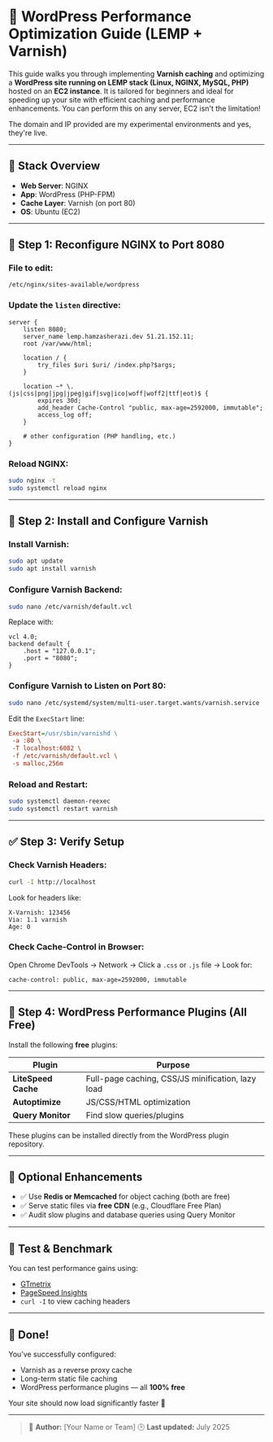# 🚀 WordPress Performance Optimization Guide (LEMP + Varnish)

This guide walks you through implementing **Varnish caching** and optimizing a **WordPress site running on LEMP stack (Linux, NGINX, MySQL, PHP)** hosted on an **EC2 instance**. It is tailored for beginners and ideal for speeding up your site with efficient caching and performance enhancements. You can perform this on any server, EC2 isn't the limitation!

The domain and IP provided are my experimental environments and yes, they're live.

---

## 🧱 Stack Overview

* **Web Server**: NGINX
* **App**: WordPress (PHP-FPM)
* **Cache Layer**: Varnish (on port 80)
* **OS**: Ubuntu (EC2)

---

## 🔧 Step 1: Reconfigure NGINX to Port 8080

### File to edit:

```
/etc/nginx/sites-available/wordpress
```

### Update the `listen` directive:

```nginx
server {
    listen 8080;
    server_name lemp.hamzasherazi.dev 51.21.152.11;
    root /var/www/html;

    location / {
        try_files $uri $uri/ /index.php?$args;
    }

    location ~* \.(js|css|png|jpg|jpeg|gif|svg|ico|woff|woff2|ttf|eot)$ {
        expires 30d;
        add_header Cache-Control "public, max-age=2592000, immutable";
        access_log off;
    }

    # other configuration (PHP handling, etc.)
}
```

### Reload NGINX:

```bash
sudo nginx -t
sudo systemctl reload nginx
```

---

## 🚀 Step 2: Install and Configure Varnish

### Install Varnish:

```bash
sudo apt update
sudo apt install varnish
```

### Configure Varnish Backend:

```bash
sudo nano /etc/varnish/default.vcl
```

Replace with:

```vcl
vcl 4.0;
backend default {
    .host = "127.0.0.1";
    .port = "8080";
}
```

### Configure Varnish to Listen on Port 80:

```bash
sudo nano /etc/systemd/system/multi-user.target.wants/varnish.service
```

Edit the `ExecStart` line:

```ini
ExecStart=/usr/sbin/varnishd \
 -a :80 \
 -T localhost:6082 \
 -f /etc/varnish/default.vcl \
 -s malloc,256m
```

### Reload and Restart:

```bash
sudo systemctl daemon-reexec
sudo systemctl restart varnish
```

---

## ✅ Step 3: Verify Setup

### Check Varnish Headers:

```bash
curl -I http://localhost
```

Look for headers like:

```
X-Varnish: 123456
Via: 1.1 varnish
Age: 0
```

### Check Cache-Control in Browser:

Open Chrome DevTools → Network → Click a `.css` or `.js` file → Look for:

```
cache-control: public, max-age=2592000, immutable
```

---

## 🤉 Step 4: WordPress Performance Plugins (All Free)

Install the following **free** plugins:

| Plugin              | Purpose                                           |
| ------------------- | ------------------------------------------------- |
| **LiteSpeed Cache** | Full-page caching, CSS/JS minification, lazy load |
| **Autoptimize**     | JS/CSS/HTML optimization                          |
| **Query Monitor**   | Find slow queries/plugins                         |

These plugins can be installed directly from the WordPress plugin repository.

---

## 🔄 Optional Enhancements

* ✅ Use **Redis or Memcached** for object caching (both are free)
* ✅ Serve static files via **free CDN** (e.g., Cloudflare Free Plan)
* ✅ Audit slow plugins and database queries using Query Monitor

---

## 🧪 Test & Benchmark

You can test performance gains using:

* [GTmetrix](https://gtmetrix.com)
* [PageSpeed Insights](https://pagespeed.web.dev/)
* `curl -I` to view caching headers

---

## 🎉 Done!

You’ve successfully configured:

* Varnish as a reverse proxy cache
* Long-term static file caching
* WordPress performance plugins — all **100% free**

Your site should now load significantly faster 🚀

---

> 📘️ **Author:** \[Your Name or Team]
> 🕒 **Last updated:** July 2025
